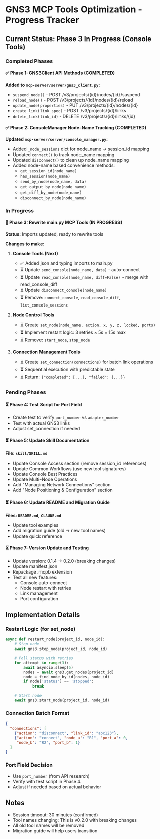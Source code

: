 # GNS3 MCP Tools Optimization - Progress Tracker

## Current Status: Phase 3 In Progress (Console Tools)

### Completed Phases

#### ✅ Phase 1: GNS3Client API Methods (COMPLETED)
**Added to `mcp-server/server/gns3_client.py`:**
- `suspend_node()` - POST /v3/projects/{id}/nodes/{id}/suspend
- `reload_node()` - POST /v3/projects/{id}/nodes/{id}/reload
- `update_node(properties)` - PUT /v3/projects/{id}/nodes/{id}
- `create_link(link_spec)` - POST /v3/projects/{id}/links
- `delete_link(link_id)` - DELETE /v3/projects/{id}/links/{id}

#### ✅ Phase 2: ConsoleManager Node-Name Tracking (COMPLETED)
**Updated `mcp-server/server/console_manager.py`:**
- Added `_node_sessions` dict for node_name → session_id mapping
- Updated `connect()` to track node_name mapping
- Updated `disconnect()` to clean up node_name mapping
- Added node-name based convenience methods:
  - `get_session_id(node_name)`
  - `has_session(node_name)`
  - `send_by_node(node_name, data)`
  - `get_output_by_node(node_name)`
  - `get_diff_by_node(node_name)`
  - `disconnect_by_node(node_name)`

### In Progress

#### 🔄 Phase 3: Rewrite main.py MCP Tools (IN PROGRESS)
**Status:** Imports updated, ready to rewrite tools

**Changes to make:**

1. **Console Tools (Next)**
   - ✅ Added json and typing imports to main.py
   - ⏳ Update `send_console(node_name, data)` - auto-connect
   - ⏳ Update `read_console(node_name, diff=False)` - merge with read_console_diff
   - ⏳ Update `disconnect_console(node_name)`
   - ⏳ Remove: `connect_console`, `read_console_diff`, `list_console_sessions`

2. **Node Control Tools**
   - ⏳ Create `set_node(node_name, action, x, y, z, locked, ports)`
   - ⏳ Implement restart logic: 3 retries × 5s = 15s max
   - ⏳ Remove: `start_node`, `stop_node`

3. **Connection Management Tools**
   - ⏳ Create `set_connection(connections)` for batch link operations
   - ⏳ Sequential execution with predictable state
   - ⏳ Return: `{"completed": [...], "failed": {...}}`

### Pending Phases

#### ⏳ Phase 4: Test Script for Port Field
- Create test to verify `port_number` vs `adapter_number`
- Test with actual GNS3 links
- Adjust set_connection if needed

#### ⏳ Phase 5: Update Skill Documentation
**File: `skill/SKILL.md`**
- Update Console Access section (remove session_id references)
- Update Common Workflows (use new tool signatures)
- Update Console Best Practices
- Update Multi-Node Operations
- Add "Managing Network Connections" section
- Add "Node Positioning & Configuration" section

#### ⏳ Phase 6: Update README and Migration Guide
**Files: `README.md`, `CLAUDE.md`**
- Update tool examples
- Add migration guide (old → new tool names)
- Update quick reference

#### ⏳ Phase 7: Version Update and Testing
- Update version: 0.1.4 → 0.2.0 (breaking changes)
- Update manifest.json
- Repackage .mcpb extension
- Test all new features:
  - Console auto-connect
  - Node restart with retries
  - Link management
  - Port configuration

## Implementation Details

### Restart Logic (for set_node)
```python
async def restart_node(project_id, node_id):
    # Stop node
    await gns3.stop_node(project_id, node_id)

    # Poll status with retries
    for attempt in range(3):
        await asyncio.sleep(5)
        nodes = await gns3.get_nodes(project_id)
        node = find_node_by_id(nodes, node_id)
        if node['status'] == 'stopped':
            break

    # Start node
    await gns3.start_node(project_id, node_id)
```

### Connection Batch Format
```json
{
  "connections": [
    {"action": "disconnect", "link_id": "abc123"},
    {"action": "connect", "node_a": "R1", "port_a": 0,
     "node_b": "R2", "port_b": 1}
  ]
}
```

### Port Field Decision
- Use `port_number` (from API research)
- Verify with test script in Phase 4
- Adjust if needed based on actual behavior

## Notes
- Session timeout: 30 minutes (confirmed)
- Tool names changing: This is v0.2.0 with breaking changes
- All old tool names will be removed
- Migration guide will help users transition
